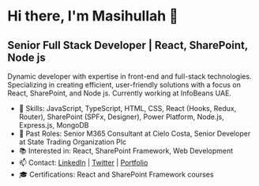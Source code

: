 # Hi there, I'm Masihullah 👋

## Senior Full Stack Developer | React, SharePoint, Node js

Dynamic developer with expertise in front-end and full-stack technologies. Specializing in creating efficient, user-friendly solutions with a focus on React, SharePoint, and Node js. Currently working at InfoBeans UAE.

- 🌱 Skills: JavaScript, TypeScript, HTML, CSS, React (Hooks, Redux, Router), SharePoint (SPFx, Designer), Power Platform, Node.js, Express.js, MongoDB
- 💼 Past Roles: Senior M365 Consultant at Cielo Costa, Senior Developer at State Trading Organization Plc
- 📚 Interested in: React, SharePoint Framework, Web Development
- 📫 Contact: [LinkedIn](https://www.linkedin.com/in/masihullah-budye/) | [Twitter](https://twitter.com/masihullahbudye) | [Portfolio](http://www.masihullahbudye.com/)
- 🎓 Certifications: React and SharePoint Framework courses

<!-- Optional GitHub Stats -->
<!-- <p align="center">
  <img width="48%" src="https://github-readme-stats.vercel.app/api?username=masihullahb&show_icons=true&theme=dark" />
  <img width="48%" src="https://github-readme-streak-stats.herokuapp.com/?user=masihullahb&theme=dark" />
</p> -->
